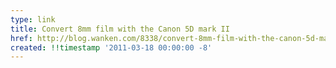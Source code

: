 ```yaml
---
type: link
title: Convert 8mm film with the Canon 5D mark II
href: http://blog.wanken.com/8338/convert-8mm-film-with-the-canon-5d-mark-ii/
created: !!timestamp '2011-03-18 00:00:00 -8'
---
```

